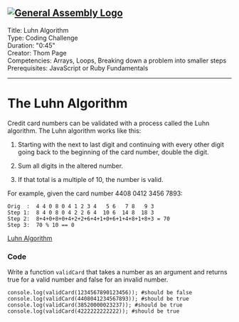 [![General Assembly Logo](https://camo.githubusercontent.com/1a91b05b8f4d44b5bbfb83abac2b0996d8e26c92/687474703a2f2f692e696d6775722e636f6d2f6b6538555354712e706e67)](https://generalassemb.ly/education/web-development-immersive)
---
Title: Luhn Algorithm <br>
Type: Coding Challenge <br>
Duration: "0:45"<br>
Creator: Thom Page <br>
Competencies: Arrays, Loops, Breaking down a problem into smaller steps<br>
Prerequisites: JavaScript or Ruby Fundamentals<br>

---

# The Luhn Algorithm

Credit card numbers can be validated with a process called the Luhn algorithm. The Luhn algorithm works like this:

1. Starting with the next to last digit and continuing with every other digit going back to the beginning of the card number, double the digit.

2. Sum all digits in the altered number.

3. If that total is a multiple of 10, the number is valid.

For example, given the card number 4408 0412 3456 7893:

```
Orig  :  4 4 0 8 0 4 1 2 3 4   5 6   7 8   9 3
Step 1:  8 4 0 8 0 4 2 2 6 4  10 6  14 8  18 3
Step 2:  8+4+0+8+0+4+2+2+6+4+1+0+6+1+4+8+1+8+3 = 70
Step 3:  70 % 10 == 0
```

[Luhn Algorithm](http://en.wikipedia.org/wiki/Luhn_algorithm)

### Code

Write a function `validCard` that takes a number as an argument and returns true for a valid number and false for an invalid number.

```
console.log(validCard(1234567890123456)); #should be false
console.log(validCard(4408041234567893)); #should be true
console.log(validCard(38520000023237)); #should be true
console.log(validCard(4222222222222)); #should be true
```
